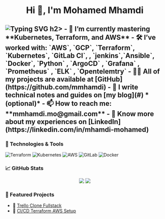 <h1 align="center">Hi 👋, I'm Mohamed Mhamdi</h1>
<h2 <a href="https://git.io/typing-svg"><img src="https://readme-typing-svg.demolab.com?font=Fira+Code&pause=1000&width=435&lines=Cloud+engineer+;DevOps+engineer+" alt="Typing SVG" /></a> h2>
- 🌱 I’m currently mastering **Kubernetes, Terraform, and AWS**
- 🛠️ I’ve worked with: `AWS`, `GCP`, `Terraform`, `Kubernetes`, `GitLab CI`, , `jenkins`,`Ansible`, `Docker`, `Python` , `ArgoCD` , `Grafana` , `Prometheus` , `ELK` , `Opentelemtry`
- 👨‍💻 All of my projects are available at [GitHub](https://github.com/mmhamdi)
- 📝 I write technical notes and guides on [my blog](#) *(optional)*
- 📫 How to reach me: **mmhamdi.mo@gmail.com**
- 📄 Know more about my experiences on [LinkedIn](https://linkedin.com/in/mhamdi-mohamed)

### 🔧 Technologies & Tools
![Terraform](https://img.shields.io/badge/-Terraform-623CE4?style=flat&logo=terraform&logoColor=white)
![Kubernetes](https://img.shields.io/badge/-Kubernetes-326CE5?style=flat&logo=kubernetes&logoColor=white)
![AWS](https://img.shields.io/badge/-AWS-232F3E?style=flat&logo=amazon-aws)
![GitLab](https://img.shields.io/badge/-GitLab-FC6D26?style=flat&logo=gitlab)
![Docker](https://img.shields.io/badge/-Docker-2496ED?style=flat&logo=docker)

### 📈 GitHub Stats
<p align="center">
  <img src="https://github-readme-stats.vercel.app/api?username=mmhamdi&show_icons=true&theme=github_dark" />
  <img src="https://github-readme-streak-stats.herokuapp.com/?user=mmhamdi&theme=github-dark" />
</p>

### 🎯 Featured Projects
- 🔗 [Trello Clone Fullstack](https://github.com/yourusername/trello-clone-fullstack)
- 🔗 [CI/CD Terraform AWS Setup](https://github.com/yourusername/devops-infra)

